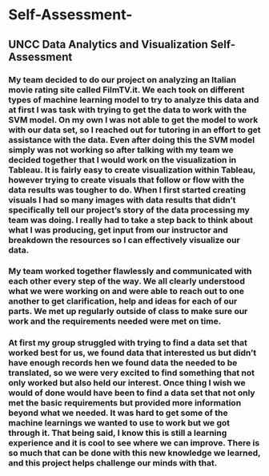 # Self-Assessment-
## UNCC Data Analytics and Visualization Self-Assessment
### My team decided to do our project on analyzing an Italian movie rating site called FilmTV.it. We each took on different types of machine learning model to try to analyze this data and at first I was task with trying to get the data to work with the SVM model. On my own I was not able to get the model to work with our data set, so I reached out for tutoring in an effort to get assistance with the data. Even after doing this the SVM model simply was not working so after talking with my team we decided together that I would work on the visualization in Tableau. It is fairly easy to create visualization within Tableau, however trying to create visuals that follow or flow with the data results was tougher to do. When I first started creating visuals I had so many images with data results that didn’t specifically tell our project’s story of the data processing my team was doing. I really had to take a step back to think about what I was producing, get input from our instructor and breakdown the resources so I can effectively visualize our data. 

### My team worked together flawlessly and communicated with each other every step of the way. We all clearly understood what we were working on and were able to reach out to one another to get clarification, help and ideas for each of our parts. We met up regularly outside of class to make sure our work and the requirements needed were met on time.  
### At first my group struggled with trying to find a data set that worked best for us, we found data that interested us but didn’t have enough records hen we found data the needed to be translated, so we were very excited to find something that not only worked but also held our interest. Once thing I wish we would of done would have been to find a data set that not only met the basic requirements but provided more information beyond what we needed. It was hard to get some of the machine learnings we wanted to use to work but we got through it. That being said, I know this is still a learning experience and it is cool to see where we can improve. There is so much that can be done with this new knowledge we learned, and this project helps challenge our minds with that.
